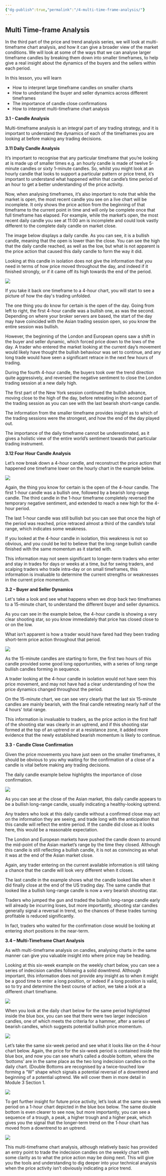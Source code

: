 ```yaml
---
{"dg-publish":true,"permalink":"/4-multi-time-frame-analysis/"}
---
```


## **Multi Time-frame Analysis**

In the third part of the price and trend analysis series, we will look at multi-timeframe chart analysis, and how it can give a broader view of the market conditions. We will look at some of the ways that we can analyse larger timeframe candles by breaking them down into smaller timeframes, to help give a real insight about the dynamics of the buyers and the sellers within each period.

In this lesson, you will learn

-   How to interpret large timeframe candles on smaller charts
-   How to understand the buyer and seller dynamics across different timeframes
-   The importance of candle close confirmations
-   How to interpret multi-timeframe chart analysis

**3.1 - Candle Analysis**

Multi-timeframe analysis is an integral part of any trading strategy, and it is important to understand the dynamics of each of the timeframes you are looking at before making any trading decisions.

**3.11 Daily Candle Analysis**

It’s important to recognise that any particular timeframe that you’re looking at is made up of smaller times e.g. an hourly candle is made of twelve 5-minute candles or sixty 1-minute candles. So, whilst you might look at an hourly candle that looks to support a particular pattern or price trend, it’s important to understand what happened within that candle’s time period of an hour to get a better understanding of the price activity.

Now, when analysing timeframes, it’s also important to note that while the market is open, the most recent candle you see on a live chart will be incomplete. It only shows the price action from the beginning of that timeframe to the current point in time and will only be complete once that full timeframe has elapsed. For example, while the market’s open, the most recent daily candle you see at 11:00 am is incomplete and could look vastly different to the complete daily candle on market close.

The image below displays a daily candle. As you can see, it is a bullish candle, meaning that the open is lower than the close. You can see the high that the daily candle reached, as well as the low, but what is not apparent is the price action that caused this daily candle to form the way it did.

Looking at this candle in isolation does not give the information that you need in terms of how price moved throughout the day, and indeed if it finished strongly, or if it came off its high towards the end of the period.

![](https://www.filepicker.io/api/file/rZz6MuSDRPmtxklrSeDw)

If you take it back one timeframe to a 4-hour chart, you will start to see a picture of how the day's trading unfolded.

The one thing you do know for certain is the open of the day. Going from left to right, the first 4-hour candle was a bullish one, as was the second. Depending on where your broker servers are based, the start of the day may have coincided with the Asian trading session open, so you know the entire session was bullish.

However, the beginning of the London and European opens saw a shift in the buyer and seller dynamic, which forced price down to the lows of the day. A trader who entered the market looking at the current day’s movement would likely have thought the bullish behaviour was set to continue, and any long trade would have seen a significant retrace in the next few hours of trading.

During the fourth 4-hour candle, the buyers took over the trend direction quite aggressively, and reversed the negative sentiment to close the London trading session at a new daily high.

The first part of the New York session continued the bullish advance, moving close to the high of the day, before retreating in the second part of the trading session as you can see with the last bearish short-range candle.

The information from the smaller timeframe provides insight as to which of the trading sessions were the strongest, and how the end of the day played out.

The importance of the daily timeframe cannot be underestimated, as it gives a holistic view of the entire world’s sentiment towards that particular trading instrument.

**3.12 Four Hour Candle Analysis**

Let’s now break down a 4-hour candle, and reconstruct the price action that happened one timeframe lower on the hourly chart in the example below.

![](https://www.filepicker.io/api/file/XKPLo7qxRBORfcwCQU2Y)

Again, the thing you know for certain is the open of the 4-hour candle. The first 1-hour candle was a bullish one, followed by a bearish long-range candle. The third candle in the 1-hour timeframe completely reversed the temporary negative sentiment, and extended to reach a new high for the 4-hour period.

The last 1-hour candle was still bullish but you can see that once the high of the period was reached, price retraced almost a third of the candle’s total range, which indicates some weakness.

If you looked at the 4-hour candle in isolation, this weakness is not so obvious, and you could be led to believe that the long range bullish candle finished with the same momentum as it started with.

This information may not seem significant to longer-term traders who enter and stay in trades for days or weeks at a time, but for swing traders, and scalping traders who trade intra-day or on small timeframes, this information is invaluable to determine the current strengths or weaknesses in the current price momentum.

**3.2 – Buyer and Seller Dynamics**

Let's take a look and see what happens when we drop back two timeframes to a 15-minute chart, to understand the different buyer and seller dynamics.

As you can see in the example below, the 4-hour candle is showing a very clear shooting star, so you know immediately that price has closed close to or on the low.

What isn’t apparent is how a trader would have fared had they been trading short-term price action throughout that period.

![](https://www.filepicker.io/api/file/T5NHSL1Rgqhgb8gWrKgR)

As the 15-minute candles are starting to form, the first two hours of this candle provided some good long opportunities, with a series of long range bullish candles forming in sequence.

A trader looking at the 4-hour candle in isolation would not have seen this price movement, and may not have had a clear understanding of how the price dynamics changed throughout the period.

On the 15-minute chart, we can see very clearly that the last six 15-minute candles are mainly bearish, with the final candle retreating nearly half of the 4 hours' total range.

This information is invaluable to traders, as the price action in the first half of the shooting star was clearly in an uptrend, and if this shooting star formed at the top of an uptrend or at a resistance zone, it added more evidence that the newly established bearish momentum is likely to continue.

**3.3 - Candle Close Confirmation**

Given the price movements you have just seen on the smaller timeframes, it should be obvious to you why waiting for the confirmation of a close of a candle is vital before making any trading decisions.

The daily candle example below highlights the importance of close confirmation.

![](https://www.filepicker.io/api/file/vgE6HGcJSPe40SfGeNOJ)

As you can see at the close of the Asian market, this daily candle appears to be a bullish long-range candle, usually indicating a healthy-looking uptrend.

Any traders who look at this daily candle without a confirmed close may act on the information they are seeing, and trade long with the anticipation that this candle will reflect the entire period. If the candle did close as it looks here, this would be a reasonable expectation.

The London and European markets have pushed the candle down to around the mid-point of the Asian market’s range by the time they closed. Although this candle is still reflecting a bullish candle, it is not as convincing as what it was at the end of the Asian market close.

Again, any trader entering on the current available information is still taking a chance that the candle will look very different when it closes.

The last candle in the example shows what the candle looked like when it did finally close at the end of the US trading day. The same candle that looked like a bullish long-range candle is now a very bearish shooting star.

Traders who jumped the gun and traded the bullish long-range candle early will already be incurring loses, but more importantly, shooting star candles generally signal a reversal in trend, so the chances of these trades turning profitable is reduced significantly.

In fact, traders who waited for the confirmation close would be looking at entering short positions in the near-term.

**3.4 – Multi-Timeframe Chart Analysis**

As with multi-timeframe analysis on candles, analysing charts in the same manner can give you valuable insight into where price may be heading.

Looking at this six-week example on the weekly chart below, you can see a series of indecision candles following a solid downtrend. Although important, this information does not provide any insight as to when it might be a good time to enter a long position, or indeed if a long position is valid, so to try and determine the best course of action, we take a look at a different chart timeframe.

![](https://www.filepicker.io/api/file/aKi6x0z9SSSyIfGyOE8N)

When you look at the daily chart below for the same period highlighted inside the blue box, you can see that there were two larger indecision candles, one of which meets the criteria for a hammer, after a series of bearish candles, which suggests potential bullish price momentum.

![](https://www.filepicker.io/api/file/pAXjBWKzQy2LVgn1aHS4)

Let’s take the same six-week period and see what it looks like on the 4-hour chart below. Again, the price for the six-week period is contained inside the blue box, and now you can see what’s called a double bottom, where the ‘bottoms’ are in the same place as the two long indecision candles on the daily chart. (Double Bottoms are recognised by a twice-touched low forming a “W” shape which signals a potential reversal of a downtrend and beginning of a potential uptrend. We will cover them in more detail in Module 3 Section 1.

![](https://www.filepicker.io/api/file/NBriKSYqSLOlbIvZ1q9O)

To get further insight for future price activity, let’s look at the same six-week period on a 1-hour chart depicted in the blue box below. The same double bottom is even clearer to see now, but more importantly, you can see a sequence of a trough, a peak, a higher trough and a higher peak, which gives you the signal that the longer-term trend on the 1-hour chart has moved from a downtrend to an uptrend.

![](https://www.filepicker.io/api/file/9s0Ib9SLSxSBy2lqHtuY)

This multi-timeframe chart analysis, although relatively basic has provided an entry point to trade the indecision candles on the weekly chart with some clarity as to what the price action may be doing next. This will give you the tools and understanding to dig deeper into your technical analysis when the price activity isn’t obviously indicating a price trend.